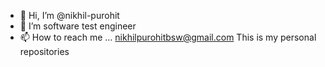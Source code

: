 - 👋 Hi, I’m @nikhil-purohit
- 👀 I’m software test engineer
- 📫 How to reach me ... nikhilpurohitbsw@gmail.com
This is my personal repositories 

<!---
nikhil-purohit/nikhil-purohit is a ✨ special ✨ repository because its `README.md` (this file) appears on your GitHub profile.
You can click the Preview link to take a look at your changes.
--->
